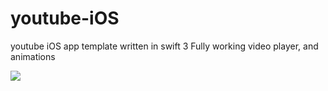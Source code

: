 # youtube-iOS
youtube iOS app template written in swift 3
Fully working video player, and animations

<img src="http://i.giphy.com/hwCahHAD1tNHa.gif" class="ajax-loader">

